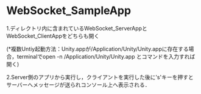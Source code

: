 # WebSocket_SampleApp

1.ディレクトリ内に含まれているWebSocket_ServerAppとWebSocket_ClientAppをどちらも開く

(*複数Untiy起動方法：Unity.appが/Application/Unity/Unity.appに存在する場合，terminalでopen -n /Application/Unity/Unity.app
とコマンドを入力すれば開く)

2.Server側のアプリから実行し，クライアントを実行した後に's'キーを押すとサーバーへメッセージが送られコンソール上へ表示される．

